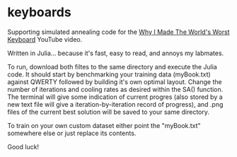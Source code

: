 # keyboards

Supporting simulated annealing code for the [Why I Made The World's Worst Keyboard](https://youtu.be/188fipF-i5I) YouTube video.

Written in Julia... because it's fast, easy to read, and annoys my labmates.

To run, download both filtes to the same directory and execute the Julia code. It should start by benchmarking your training data (myBook.txt) against QWERTY followed by building it's own optimal layout. Change the number of iterations and cooling rates as desired within the SA() function. The terminal will give some indication of current progres (also stored by a new text file will give a iteration-by-iteration record of progress), and .png files of the current best solution will be saved to your same directory.

To train on your own custom dataset either point the "myBook.txt" somewhere else or just replace its contents.

Good luck!

